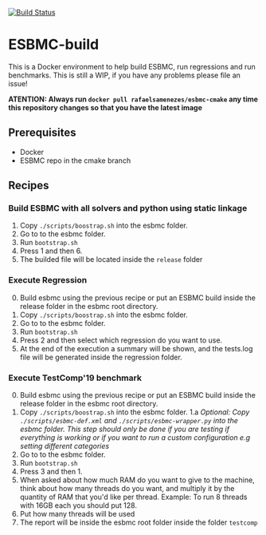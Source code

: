 [![Build Status](https://travis-ci.com/rafaelsamenezes/ESBMC-build.svg?branch=master)](https://travis-ci.com/rafaelsamenezes/ESBMC-build)

# ESBMC-build
This is a Docker environment to help build ESBMC, run regressions and run benchmarks. This is still a WIP, if you have any problems please file an issue!

**ATENTION: Always run `docker pull rafaelsamenezes/esbmc-cmake` any time this repository changes so that you have the latest
image**

## Prerequisites
- Docker
- ESBMC repo in the cmake branch

## Recipes

### Build ESBMC with all solvers and python using static linkage
1. Copy `./scripts/boostrap.sh` into the esbmc folder.
2. Go to to the esbmc folder.
3. Run `bootstrap.sh`
4. Press 1 and then 6.
5. The builded file will be located inside the `release` folder

### Execute Regression
0. Build esbmc using the previous recipe or put an ESBMC build inside the
   release folder in the esbmc root directory.
1. Copy `./scripts/boostrap.sh` into the esbmc folder.
2. Go to to the esbmc folder.
3. Run `bootstrap.sh`
4. Press 2 and then select which regression do you want to use.
5. At the end of the execution a summary will be shown, and the tests.log file
  will be generated inside the regression folder.

### Execute TestComp'19 benchmark
0. Build esbmc using the previous recipe or put an ESBMC build inside the
   release folder in the esbmc root directory.
1. Copy `./scripts/boostrap.sh` into the esbmc folder.
1.a *Optional: Copy `./scripts/esbmc-def.xml`  and `./scripts/esbmc-wrapper.py` 
  into the esbmc folder. This step should only be done if you are testing if everything
  is working or if you want to run a custom configuration e.g setting different categories*
2. Go to to the esbmc folder.
3. Run `bootstrap.sh`
4. Press 3 and then 1.
5. When asked about how much RAM do you want to give to the machine, think about how many threads
  do you want, and multiply it by the quantity of RAM that you'd like per thread. Example: To run 8 threads
  with 16GB each you should put 128.
 6. Put how many threads will be used
 7. The report will be inside the esbmc root folder inside the folder `testcomp`

